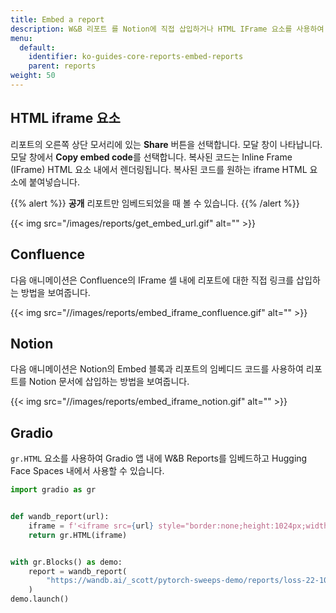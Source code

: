 ```yaml
---
title: Embed a report
description: W&B 리포트 를 Notion에 직접 삽입하거나 HTML IFrame 요소를 사용하여 삽입하세요.
menu:
  default:
    identifier: ko-guides-core-reports-embed-reports
    parent: reports
weight: 50
---
```


## HTML iframe 요소

리포트의 오른쪽 상단 모서리에 있는 **Share** 버튼을 선택합니다. 모달 창이 나타납니다. 모달 창에서 **Copy embed code**를 선택합니다. 복사된 코드는 Inline Frame (IFrame) HTML 요소 내에서 렌더링됩니다. 복사된 코드를 원하는 iframe HTML 요소에 붙여넣습니다.

{{% alert %}}
**공개** 리포트만 임베드되었을 때 볼 수 있습니다.
{{% /alert %}}

{{< img src="/images/reports/get_embed_url.gif" alt="" >}}

## Confluence

다음 애니메이션은 Confluence의 IFrame 셀 내에 리포트에 대한 직접 링크를 삽입하는 방법을 보여줍니다.

{{< img src="//images/reports/embed_iframe_confluence.gif" alt="" >}}

## Notion

다음 애니메이션은 Notion의 Embed 블록과 리포트의 임베디드 코드를 사용하여 리포트를 Notion 문서에 삽입하는 방법을 보여줍니다.

{{< img src="//images/reports/embed_iframe_notion.gif" alt="" >}}

## Gradio

`gr.HTML` 요소를 사용하여 Gradio 앱 내에 W&B Reports를 임베드하고 Hugging Face Spaces 내에서 사용할 수 있습니다.

```python
import gradio as gr


def wandb_report(url):
    iframe = f'<iframe src={url} style="border:none;height:1024px;width:100%">'
    return gr.HTML(iframe)


with gr.Blocks() as demo:
    report = wandb_report(
        "https://wandb.ai/_scott/pytorch-sweeps-demo/reports/loss-22-10-07-16-00-17---VmlldzoyNzU2NzAx"
    )
demo.launch()
```

##
